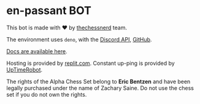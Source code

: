 
# en-passant BOT

This bot is made with ❤️ by [thechessnerd](https://www.instagram.com/thechessnerd/) team.

The environment uses `deno`, with the [Discord API](https://discordeno.mod.land/), [GitHub](https://github.com/discordeno/discordeno/).

[Docs are available here](https://doc.deno.land/https://deno.land/x/discordeno@13.0.0-rc18/mod.ts).

Hosting is provided by [replit.com](https://replit.com/).
Constant up-ping is provided by [UpTimeRobot](https://uptimerobot.com).

The rights of the Alpha Chess Set belong to **Eric Bentzen** and have been legally purchased under the name of Zachary Saine. Do not use the chess set if you do not own the rights.
